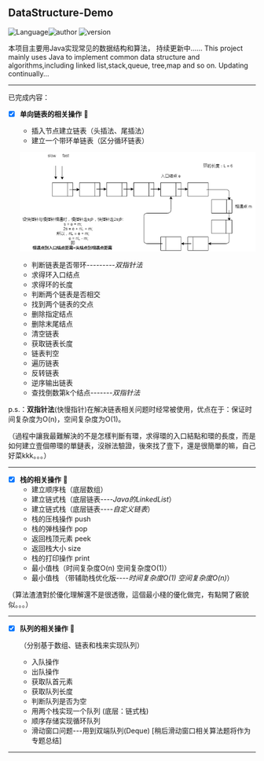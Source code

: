 ## DataStructure-Demo

![Language](https://img.shields.io/badge/language-Java-green.svg)![author](https://img.shields.io/badge/author-Garen~-blueviolet) ![version](https://img.shields.io/badge/version-jdk12.0.1-9cf)

本项目主要用Java实现常见的数据结构和算法， 持续更新中......
This project mainly uses Java to implement common data structure and algorithms,including linked list,stack,queue,
tree,map and so on. Updating continually...

---

已完成内容：

- [x]  **单向链表的相关操作** :ghost:
    - 插入节点建立链表（头插法、尾插法）
    - 建立一个带环单链表（区分循环链表）
    
    ![Looplist](https://github.com/Garen2994/Image/blob/master/img/LoopList%20.png)
    - 判断链表是否带环---------*双指针法*
    - 求得环入口结点
    - 求得环的长度
    - 判断两个链表是否相交
    - 找到两个链表的交点
    - 删除指定结点
    - 删除末尾结点
    - 清空链表
    - 获取链表长度
    - 链表判空
    - 遍历链表
    - 反转链表
    - 逆序输出链表
    - 查找倒数第k个结点-------*双指针法*

p.s.：**双指针法**(快慢指针)在解决链表相关问题时经常被使用，优点在于：保证时间复杂度为O(n)，空间复杂度为O(1)。

（過程中讓我最難解決的不是怎樣判斷有環，求得環的入口結點和環的長度，而是如何建立壹個帶環的單鏈表，沒辦法驗證，後來找了壹下，還是很簡單的嘛，自己好菜kkk。。。）

----

- [x] **栈的相关操作** :ghost:
  - 建立顺序栈（底层数组）
  - 建立链式栈（底层链表----*Java的LinkedList*）
  - 建立链式栈（底层链表----*自定义链表*）
  - 栈的压栈操作 push
  - 栈的弹栈操作 pop
  - 返回栈顶元素 peek
  - 返回栈大小 size
  - 栈的打印操作 print
  - 最小值栈（时间复杂度O(n) 空间复杂度O(1)）
  - 最小值栈 （带辅助栈优化版----*时间复杂度O(1) 空间复杂度O(n)*）

（算法渣渣對於優化理解還不是很透徹，這個最小棧的優化做完，有點開了竅貌似。。。）

---

- [x] **队列的相关操作** :ghost:

  （分别基于数组、链表和栈来实现队列）

  - 入队操作
  - 出队操作
  - 获取队首元素
  - 获取队列长度
  - 判断队列是否为空
  - 用两个栈实现一个队列 (底层：链式栈)
  - 顺序存储实现循环队列
  - 滑动窗口问题---用到双端队列(Deque) [稍后滑动窗口相关算法题将作为专题总结]
---